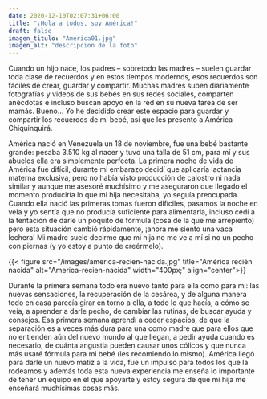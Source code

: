 ```yaml
---
date: 2020-12-10T02:07:31+06:00
title: "¡Hola a todos, soy América!"
draft: false
imagen_titulo: "America01.jpg"
imagen_alt: "descripcion de la foto"
---
```

Cuando un hijo nace, los padres – sobretodo las madres – suelen guardar toda clase de recuerdos y en estos tiempos modernos, esos recuerdos son fáciles de crear, guardar y compartir. Muchas madres suben diariamente fotografías y videos de sus bebés en sus redes sociales, comparten anécdotas e incluso buscan apoyo en la red en su nueva tarea de ser mamás.
Bueno... Yo he decidido crear este espacio para guardar y compartir los recuerdos de mi bebé, así que les presento a América Chiquinquirá.

América nació en Venezuela un 18 de noviembre, fue una bebé bastante grande: pesaba 3.510 kg al nacer y tuvo una talla de 51 cm, para mí y sus abuelos ella era simplemente perfecta.
La primera noche de vida de América fue difícil, durante mi embarazo decidí que aplicaría lactancia materna exclusiva, pero no había visto producción de calostro ni nada similar y aunque me asesoré muchísimo y me aseguraron que llegado el momento produciría lo que mi hija necesitaba, yo seguía preocupada. Cuando ella nació las primeras tomas fueron difíciles, pasamos la noche en vela y yo sentía que no producía suficiente para alimentarla, incluso cedí a la tentación de darle un poquito de fórmula (cosa de la que me arrepiento) pero esta situación cambió rápidamente, ¡ahora me siento una vaca lechera! Mi madre suele decirme que mi hija no me ve a mí si no un pecho con piernas (y yo estoy a punto de creérmelo).



{{< figure src="/images/america-recien-nacida.jpg" title="América recién nacida" alt="America-recien-nacida" width="400px;" align="center">}}



Durante la primera semana todo era nuevo tanto para ella como para mí: las nuevas sensaciones, la recuperación de la cesárea, y de alguna manera todo en casa parecía girar en torno a ella, a todo lo que hacía, a cómo se veía, a aprender a darle pecho, de cambiar las rutinas, de buscar ayuda y consejos. Esa primera semana aprendí a ceder espacios, de que la separación es a veces más dura para una como madre que para ellos que no entienden aún del nuevo mundo al que llegan, a pedir ayuda cuando es necesario, de cuánta angustia pueden causar unos cólicos y que nunca más usaré fórmula para mi bebé (les recomiendo lo mismo).
América llegó para darle un nuevo matiz a la vida, fue un impulso para todos los que la rodeamos y además toda esta nueva experiencia me enseña lo importante de tener un equipo en el que apoyarte y estoy segura de que mi hija me enseñará muchísimas cosas más.
